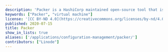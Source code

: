 ```yaml
---
description: 'Packer is a HashiCorp maintained open-source tool that is used to create machine images, which provides the OS, applications, configurations, and data files.'
keywords: ["Packer", "virtual machine"]
license: '[CC BY-ND 4.0](https://creativecommons.org/licenses/by-nd/4.0)'
published: 2020-07-15
title: Packer
show_in_lists: true
aliases: ['/applications/configuration-management/packer/']
contributors: ["Linode"]
---
```


